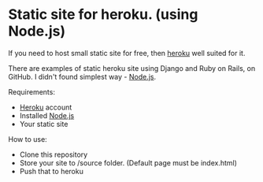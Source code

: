 Static site for heroku. (using Node.js)
=======================
If you need to host small static site for free, then [heroku](https://www.heroku.com/) well suited for it.

There are examples of static heroku site using Django and Ruby on Rails, on GitHub. I didn't found simplest way - [Node.js](http://nodejs.org/).

Requirements:
* [Heroku](https://www.heroku.com/) account
* Installed [Node.js](http://nodejs.org/) 
* Your static site

How to use:
* Clone this repository
* Store your site to /source folder. (Default page must be index.html)
* Push that to heroku




 

